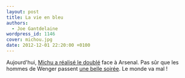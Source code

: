 ```yaml
---
layout: post
title: La vie en bleu
authors:
  - Joe Gantdelaine
wordpress_id: 1146
cover: michou.jpg
date: 2012-12-01 22:20:00 +0100
---
```


Aujourd'hui,
[Michu a réalisé le doublé](http://www.lequipe.fr/Football/Actualites/Arsenal-swansea-city-0-2/330811)
face à Arsenal. Pas sûr que les hommes de Wenger passent
[une belle soirée](http://www.dailymotion.com/video/xp5iz_jonathan-lambert-michou_fun).
Le monde va mal !
